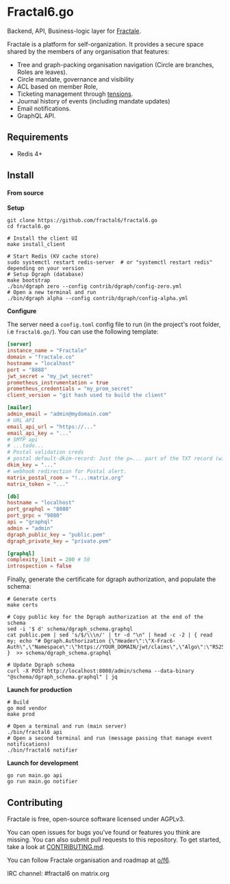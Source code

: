 # Fractal6.go

Backend, API, Business-logic layer for [Fractale](https://fractale.co).

Fractale is a platform for self-organization. It provides a secure space shared by the members of any organisation that features:
* Tree and graph-packing organisation navigation (Circle are branches, Roles are leaves).
* Circle mandate, governance and visibility 
* ACL based on member Role,
* Ticketing management through [tensions](https://doc.fractale.co/tension/).
* Journal history of events (including mandate updates)
* Email notifications.
* GraphQL API.


## Requirements

* Redis 4+


## Install

#### From source

**Setup**

    git clone https://github.com/fractal6/fractal6.go
    cd fractal6.go

    # Install the client UI
    make install_client

    # Start Redis (KV cache store)
    sudo systemctl restart redis-server  # or "systemctl restart redis" depending on your version
    # Setup Dgraph (database)
    make bootstrap
    ./bin/dgraph zero --config contrib/dgraph/config-zero.yml
    # Open a new terminal and run
    ./bin/dgraph alpha --config contrib/dgraph/config-alpha.yml

**Configure**

The server need a `config.toml` config file to run (in the project's root folder, i.e `fractal6.go/`).
You can use the following template:

```config.toml
[server]
instance_name = "Fractale"
domain = "fractale.co"
hostname = "localhost"
port = "8888"
jwt_secret = "my_jwt_secret"
prometheus_instrumentation = true
prometheus_credentials = "my_prom_secret"
client_version = "git hash used to build the client"

[mailer]
admin_email = "admin@mydomain.com"
# URL API
email_api_url = "https://..."
email_api_key = "..."
# SMTP api
# ...todo...
# Postal validation creds
# postal default-dkim-record: Just the p=... part of the TXT record (without the semicolon at the end)
dkim_key = "..."
# webhook redirection for Postal alert.
matrix_postal_room = "!...:matrix.org"
matrix_token = "..."

[db]
hostname = "localhost"
port_graphql = "8080"
port_grpc = "9080"
api = "graphql"
admin = "admin"
dgraph_public_key = "public.pem"
dgraph_private_key = "private.pem"

[graphql]
complexity_limit = 200 # 50
introspection = false
```

Finally, generate the certificate for dgraph authorization, and populate the schema:

    # Generate certs
    make certs

	# Copy public key for the Dgraph authorization at the end of the schema
    sed -i '$ d' schema/dgraph_schema.graphql
	cat public.pem | sed 's/$/\\\n/' | tr -d "\n" | head -c -2 | { read my; echo "# Dgraph.Authorization {\"Header\":\"X-Frac6-Auth\",\"Namespace\":\"https://YOUR_DOMAIN/jwt/claims\",\"Algo\":\"RS256\",\"VerificationKey\":\"$PUBKEY\"}"; }  >> schema/dgraph_schema.graphql

    # Update Dgraph schema
    curl -X POST http://localhost:8080/admin/schema --data-binary "@schema/dgraph_schema.graphql" | jq


**Launch for production**

    # Build
    go mod vendor
    make prod

    # Open a terminal and run (main server)
    ./bin/fractal6 api
    # Open a second terminal and run (message passing that manage event notifications)
    ./bin/fractal6 notifier


**Launch for development**

	go run main.go api
	go run main.go notifier


## Contributing

Fractale is free, open-source software licensed under AGPLv3.

You can open issues for bugs you've found or features you think are missing. You can also submit pull requests to this repository. To get started, take a look at [CONTRIBUTING.md](CONTRIBUTING.md).

You can follow Fractale organisation and roadmap at [o/f6](https://fractale.co/o/f6).

IRC channel: #fractal6 on matrix.org
